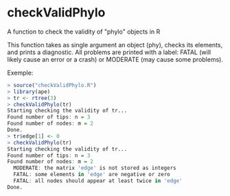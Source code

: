 # checkValidPhylo
A function to check the validity of "phylo" objects in R

This function takes as single argument an object (phy), checks its elements, and prints a diagnostic. All problems are printed with a label: FATAL (will likely cause an error or a crash) or MODERATE (may cause some problems).

Exemple:

```r
> source("checkValidPhylo.R")
> library(ape)
> tr <- rtree(3)
> checkValidPhylo(tr)
Starting checking the validity of tr...
Found number of tips: n = 3 
Found number of nodes: m = 2 
Done.
> tr$edge[1] <- 0
> checkValidPhylo(tr)
Starting checking the validity of tr...
Found number of tips: n = 3 
Found number of nodes: m = 2 
  MODERATE: the matrix 'edge' is not stored as integers
  FATAL: some elements in 'edge' are negative or zero
  FATAL: all nodes should appear at least twice in 'edge'
Done.
```
